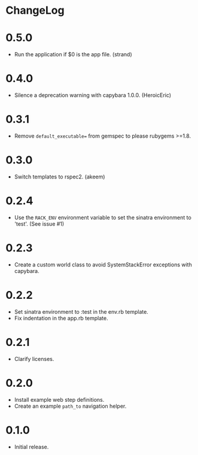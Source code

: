 ChangeLog
=========

# 0.5.0
* Run the application if $0 is the app file. (strand)

# 0.4.0
* Silence a deprecation warning with capybara 1.0.0. (HeroicEric)

# 0.3.1
* Remove `default_executable=` from gemspec to please rubygems >=1.8.

# 0.3.0
* Switch templates to rspec2. (akeem)

# 0.2.4
* Use the `RACK_ENV` environment variable to set the
  sinatra environment to 'test'. (See issue #1)

# 0.2.3
* Create a custom world class to avoid SystemStackError
  exceptions with capybara.

# 0.2.2
* Set sinatra environment to :test in the env.rb template.
* Fix indentation in the app.rb template.

# 0.2.1
* Clarify licenses.

# 0.2.0
* Install example web step definitions.
* Create an example `path_to` navigation helper.

# 0.1.0
* Initial release.
